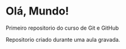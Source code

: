 # Olá, Mundo!
Primeiro repositorio do curso de Git e GitHub

Repositorio criado durante uma aula gravada.